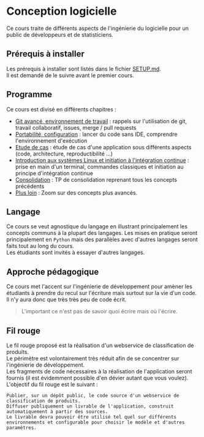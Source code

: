 # Conception logicielle

Ce cours traite de différents aspects de l'ingénierie du logicielle pour un public de développeurs et de statisticiens.

## Prérequis à installer

Les prérequis à installer sont listés dans le fichier [SETUP.md](SETUP.md).  
Il est demandé de le suivre avant le premier cours.

## Programme

Ce cours est divisé en différents chapitres :

- [Git avancé, environnement de travail](git/README.md) : rappels sur l'utilisation de git, travail collaboratif, issues, merge / pull requests
- [Portabilité, configuration](portabilite-configuration/README.md) : lancer du code sans IDE, comprendre l'environnement d'exécution
- [Etude de cas](etude-de-cas/README.md) : étude de cas d'une application sous différents aspects (code, architecture, reproductibilité ...)
- [Introduction aux systèmes Linux et initiation à l'intégration continue](linux-ci/README.md) : prise en main d'un terminal, commandes classiques et initiation au principe d'intégration continue
- [Consolidation](consolidation/README.md) : TP de consolidation reprenant tous les concepts précédents
- [Plus loin](plusloin/README.md) : Zoom sur des concepts plus avancés.

## Langage

Ce cours se veut agnostique du langage en illustrant principalement les concepts communs à la plupart des langages. Les mises en pratique seront principalement en `Python` mais des parallèles avec d'autres langages seront faits tout au long du cours.  
Les étudiants sont invités à essayer d'autres langages.

## Approche pédagogique

Ce cours met l'accent sur l'ingénierie de développement pour amèner les étudiants à prendre du recul sur l'écriture mais surtout sur la vie d'un code. Il n'y aura donc que très très peu de code écrit.

> L'important ce n'est pas de savoir quoi écrire mais où l'écrire.

## Fil rouge

Le fil rouge proposé est la réalisation d'un webservice de classification de produits.  
Le périmètre est volontairement très réduit afin de se concentrer sur l'ingénierie de développement.  
Les fragments de code nécessaires à la réalisation de l'application seront fournis (il est évidemment possible d'en dévier autant que vous voulez).  
L'objectif du fil rouge est le suivant :

```
Publier, sur un dépôt public, le code source d'un webservice de classification de produits.
Diffuser publiquement un livrable de l'application, construit automatiquement à partir des sources.
Le livrable devra pouvoir être utilisé tel quel sur différents environnements et configurable pour choisir le modèle et d'autres paramètres.
```
